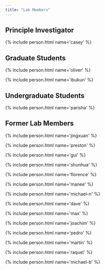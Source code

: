 ```yaml
---
title: "Lab Members"
---
```


## Principle Investigator

{% include person.html name='casey' %}

## Graduate Students

{% include person.html name='oliver' %}

{% include person.html name='ibukun' %}

## Undergraduate Students

{% include person.html name='parisha' %}

## Former Lab Members

{% include person.html name='jingxuan' %}

{% include person.html name='preston' %}

{% include person.html name='gui' %}

{% include person.html name='shunhua' %}

{% include person.html name='florence' %}

{% include person.html name='manee' %}

{% include person.html name='michael-n' %}

{% include person.html name='dave' %}

{% include person.html name='max' %}

{% include person.html name='joachim' %}

{% include person.html name='pedro' %}

{% include person.html name='martin' %}

{% include person.html name='raquel' %}

{% include person.html name='michael-b' %}  